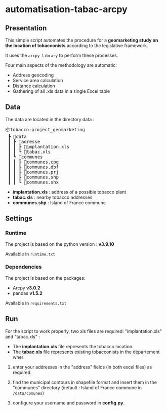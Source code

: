 # automatisation-tabac-arcpy

## Presentation

This simple script automates the procedure for a **geomarketing study on the location of tobacconists** according to the legislative framework.

It uses the `arcpy library` to perform these processes.

Four main aspects of the methodology are automatic:
  - Address geocoding 
  - Service area calculation
  - Distance calculation 
  - Gathering of all .xls data in a single Excel table

## Data

The data are located in the directory data :

<pre>
📦tobacco-project_geomarketing
 ┣ 📂data
 ┃ ┣ 📂adresse
 ┃ ┃ ┣ 📜implantation.xls
 ┃ ┃ ┗ 📜tabac.xls
 ┃ ┗ 📂communes
 ┃ ┃ ┣ 📜communes.cpg
 ┃ ┃ ┣ 📜communes.dbf
 ┃ ┃ ┣ 📜communes.prj
 ┃ ┃ ┣ 📜communes.shp
 ┃ ┃ ┗ 📜communes.shx
</pre>

- **implantation.xls** : address of a possible tobacco plant
- **tabac.xls** : nearby tobacco addresses
- **communes.shp** : Island of France commune

## Settings

### Runtime

The project is based on the python version : **v3.9.10**

Available in `runtime.txt`

### Dependencies 

The project is based on the packages:
- Arcpy **v3.0.2**
- pandas **v1.5.2**

Available in `requirements.txt`

## Run

For the script to work properly, two xls files are required: "implantation.xls" and "tabac.xls" :
  - The **implantation.xls** file represents the tobacco location.
  - The **tabac.xls** file represents existing tobacconists in the département wher
  
1. enter your addresses in the "address" fields (in both excel files) as required.

2. find the municipal contours in shapefile format and insert them in the "communes" directory
(default : Island of France commune in `/data/comunes`)

3. configure your username and password in **config.py**.

